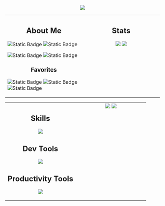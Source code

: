 <!--
<h1>Hi there 👋</h1>
<p>I'm just a girl that likes to tinker with software and make stuff.</p>
-->


<div align=center>
  <a href="https://github.com/ryo-ma/github-profile-trophy"><img src="https://github-profile-trophy.vercel.app/?username=Lau-San&column=-1&margin-w=15&theme=juicyfresh&no-frame=true&no-bg=true&title=-Followers,-Stars,-Reviews"></a>
</div>

<!-- TABLE 1 -->
<table width="960px"><tr><td valign="top" width="50%">

## <div align=center>About Me</div>


![Static Badge](https://img.shields.io/badge/Main_OS-Linux-blue?style=for-the-badge&labelColor=blue&color=gray)
![Static Badge](https://img.shields.io/badge/Editor-Neovim-blue?style=for-the-badge&labelColor=blue&color=gray)

![Static Badge](https://img.shields.io/badge/Current_Project-Portfolio%20Website-blue?style=for-the-badge&labelColor=orange&color=gray)
![Static Badge](https://img.shields.io/badge/Currently_Learning-Animation-blue?style=for-the-badge&labelColor=orange&color=gray)

### <div align=center>Favorites</div>

![Static Badge](https://img.shields.io/badge/Music_Genres-EDM,_Metal-blue?style=for-the-badge&labelColor=purple&color=gray)
![Static Badge](https://img.shields.io/badge/Artists-Billie_Eilish,_Caravan_Palace-blue?style=for-the-badge&labelColor=purple&color=gray)
![Static Badge](https://img.shields.io/badge/Games-Osu!,_Hollow_Knight-blue?style=for-the-badge&labelColor=purple&color=gray)



</td><td valign="top" width="50%" align=center>

## Stats

<picture>
  <source media="(prefers-color-scheme: dark)" srcset="https://streak-stats.demolab.com?user=Lau-San&theme=algolia&background=00000000&hide_border=true&card_width=480&exclude_days=Sun%2CSat">
  <source media="(prefers-color-scheme: light)" srcset="https://streak-stats.demolab.com?user=Lau-San&theme=vue&background=00000000&hide_border=true&card_width=480&exclude_days=Sun%2CSat">
  <img src="https://streak-stats.demolab.com?user=Lau-San&theme=algolia&background=00000000&hide_border=true&card_width=480&exclude_days=Sun%2CSat">
</picture>
<picture>
  <source media="(prefers-color-scheme: dark)" srcset="https://github-readme-stats-kappa-five-60.vercel.app/api?username=Lau-San&theme=algolia&bg_color=00000000&show_icons=true&hide_border=true&card_width=550&hide_title=true">
  <source media="(prefers-color-scheme: light)" srcset="https://github-readme-stats-kappa-five-60.vercel.app/api?username=Lau-San&theme=vue&bg_color=00000000&show_icons=true&hide_border=true&card_width=550&hide_title=true">
  <img src="https://github-readme-stats-kappa-five-60.vercel.app/api?username=Lau-San&theme=algolia&bg_color=00000000&show_icons=true&hide_border=true&card_width=550&hide_title=true">
</picture>


</td></tr></table>
<!-- END TABLE 1 -->

<!-- TABLE 2 -->
<table><tr><td valign="top" align=center width="50%">

## Skills
[![](https://skillicons.dev/icons?i=html,css,sass,js,ts,react,py,godot)](https://skillicons.dev/)

## Dev Tools
[![](https://skillicons.dev/icons?i=neovim,vscode,git,github,postman,vite)](https://skillicons.dev/)

## Productivity Tools
[![](https://skillicons.dev/icons?i=notion,obsidian)](https://skillicons.dev/)

</td><td valign="top" align=center width="50%">

<picture>
  <source media="(prefers-color-scheme: dark)" srcset="https://github-readme-stats-kappa-five-60.vercel.app/api/top-langs?username=Lau-San&theme=algolia&bg_color=00000000&hide_border=true&card_width=550&layout=compact&exclude_repo=github-readme-stats,2DShootingGame,Some2DTests">
  <source media="(prefers-color-scheme: light)" srcset="https://github-readme-stats-kappa-five-60.vercel.app/api/top-langs?username=Lau-San&theme=vue&bg_color=00000000&hide_border=true&card_width=550&layout=compact&exclude_repo=github-readme-stats,2DShootingGame,Some2DTests">
  <img src="https://github-readme-stats-kappa-five-60.vercel.app/api/top-langs?username=Lau-San&theme=algolia&bg_color=00000000&hide_border=true&card_width=550&layout=compact&exclude_repo=github-readme-stats,2DShootingGame,Some2DTests">
</picture>
<picture>
  <source media="(prefers-color-scheme: dark)" srcset="https://github-readme-stats-kappa-five-60.vercel.app/api/wakatime?username=lau_san&theme=algolia&bg_color=00000000&hide_border=true">
  <source media="(prefers-color-scheme: light)" srcset="https://github-readme-stats-kappa-five-60.vercel.app/api/wakatime?username=lau_san&theme=vue&bg_color=00000000&hide_border=true">
  <img src="https://github-readme-stats-kappa-five-60.vercel.app/api/wakatime?username=lau_san&theme=algolia&bg_color=00000000&hide_border=true">
</picture>

</td></tr></table>
<!-- END TABLE 2 -->

